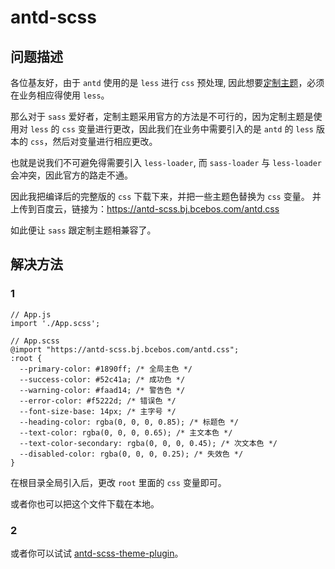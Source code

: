 # antd-scss


## 问题描述
各位基友好，由于 `antd` 使用的是 `less` 进行 `css` 预处理, 因此想要[定制主题](https://ant.design/docs/react/customize-theme-cn)，必须在业务相应得使用 `less`。

那么对于 `sass` 爱好者，定制主题采用官方的方法是不可行的，因为定制主题是使用对 `less` 的 `css` 变量进行更改，因此我们在业务中需要引入的是 `antd` 的 `less` 版本的 `css`，然后对变量进行相应更改。

也就是说我们不可避免得需要引入 `less-loader`, 而 `sass-loader` 与 `less-loader` 会冲突，因此官方的路走不通。


因此我把编译后的完整版的 `css` 下载下来，并把一些主题色替换为 `css` 变量。
并上传到百度云，链接为：https://antd-scss.bj.bcebos.com/antd.css

如此便让 `sass` 跟定制主题相兼容了。

## 解决方法

### 1
```
// App.js
import './App.scss';

// App.scss
@import "https://antd-scss.bj.bcebos.com/antd.css";
:root {
  --primary-color: #1890ff; /* 全局主色 */
  --success-color: #52c41a; /* 成功色 */
  --warning-color: #faad14; /* 警告色 */
  --error-color: #f5222d; /* 错误色 */
  --font-size-base: 14px; /* 主字号 */
  --heading-color: rgba(0, 0, 0, 0.85); /* 标题色 */
  --text-color: rgba(0, 0, 0, 0.65); /* 主文本色 */
  --text-color-secondary: rgba(0, 0, 0, 0.45); /* 次文本色 */
  --disabled-color: rgba(0, 0, 0, 0.25); /* 失效色 */
}
```

在根目录全局引入后，更改 `root` 里面的 `css` 变量即可。

或者你也可以把这个文件下载在本地。

### 2
或者你可以试试 [antd-scss-theme-plugin](https://www.npmjs.com/package/antd-scss-theme-plugin)。
